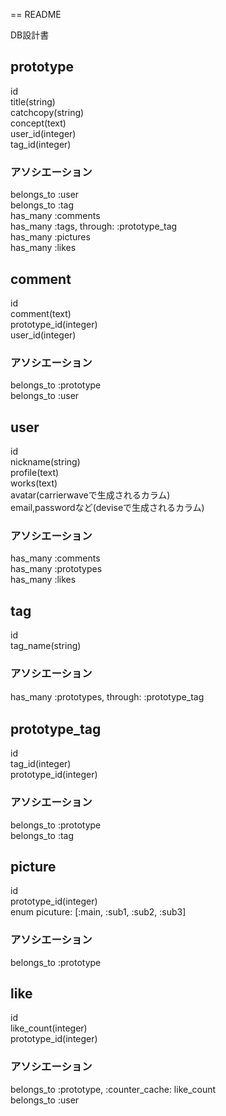 == README

DB設計書

## prototype
  id  
  title(string)  
  catchcopy(string)  
  concept(text)  
  user_id(integer)  
  tag_id(integer)  

### アソシエーション
  belongs_to :user  
  belongs_to :tag  
  has_many :comments  
  has_many :tags, through: :prototype_tag  
  has_many :pictures  
  has_many :likes  

## comment
  id  
  comment(text)  
  prototype_id(integer)  
  user_id(integer)  

### アソシエーション
  belongs_to :prototype  
  belongs_to :user

## user
  id  
  nickname(string)  
  profile(text)  
  works(text)  
  avatar(carrierwaveで生成されるカラム)  
  email,passwordなど(deviseで生成されるカラム)  

### アソシエーション
  has_many :comments  
  has_many :prototypes  
  has_many :likes  

## tag
  id  
  tag_name(string)  

### アソシエーション
  has_many :prototypes, through: :prototype_tag　

## prototype_tag
  id  
  tag_id(integer)  
  prototype_id(integer)  

### アソシエーション
  belongs_to :prototype  
  belongs_to :tag  

## picture
  id  
  prototype_id(integer)  
  enum picuture: [:main, :sub1, :sub2, :sub3]  

### アソシエーション
  belongs_to :prototype  

## like
  id  
  like_count(integer)  
  prototype_id(integer)  

### アソシエーション
  belongs_to :prototype, :counter_cache: like_count  
  belongs_to :user  
  